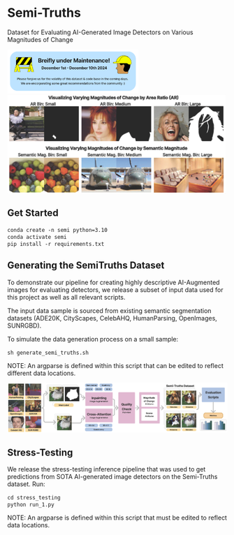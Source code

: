 # Semi-Truths
Dataset for Evaluating AI-Generated Image Detectors on Various Magnitudes of Change

<img width="300px" src="./figures/maintenance_sign.png" alt="This repo is breifly under maintenance until December 10th 2024." />

<img width="500px" src="./figures/mag_of_change_head_fig.png" alt="Different measures of magnitudes of change presented in SemiTruths: Area Ratio and Semantic Change" />


## Get Started

```
conda create -n semi python=3.10
conda activate semi
pip install -r requirements.txt
```

## Generating the SemiTruths Dataset

To demonstrate our pipeline for creating highly descriptive AI-Augmented images for evaluating detectors, we release a subset of input data used for this project as well as all relevant scripts.

The input data sample is sourced from existing semantic segmentation datasets (ADE20K, CityScapes, CelebAHQ, HumanParsing, OpenImages, SUNRGBD).

To simulate the data generation process on a small sample:
```
sh generate_semi_truths.sh
```
NOTE: An argparse is defined within this script that can be edited to reflect different data locations.

<img width="800px" src="./figures/final_full_pipeline.png" alt="Diagram of the SemiTruths image augmentation process." />


## Stress-Testing

We release the stress-testing inference pipeline that was used to get predictions from SOTA AI-generated image detectors on the Semi-Truths dataset. Run:

```
cd stress_testing
python run_1.py
```
NOTE: An argparse is defined within this script that must be edited to reflect data locations.

